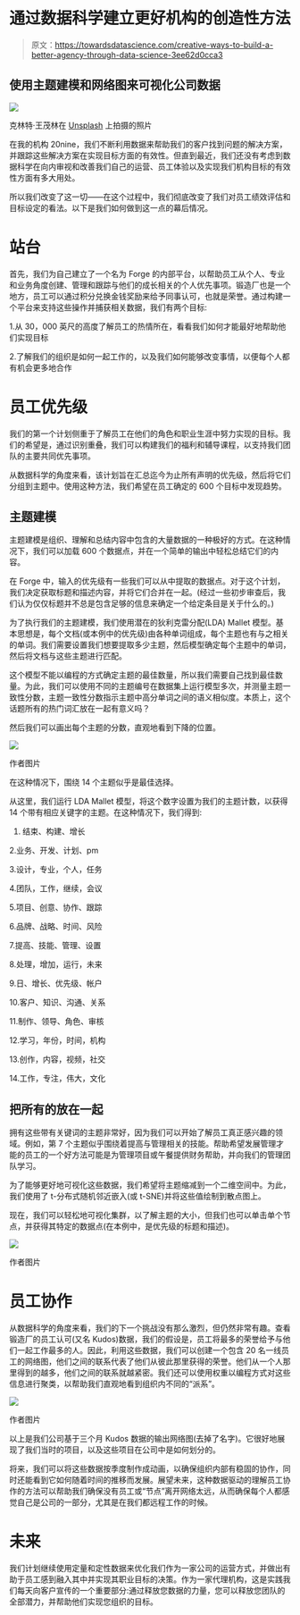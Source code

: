 # 通过数据科学建立更好机构的创造性方法

> 原文：<https://towardsdatascience.com/creative-ways-to-build-a-better-agency-through-data-science-3ee62d0cca3>

## 使用主题建模和网络图来可视化公司数据

![](img/eccb1719f22583bddeffb8f357d527f1.png)

克林特·王茂林在 [Unsplash](https://unsplash.com/s/photos/connections?utm_source=unsplash&utm_medium=referral&utm_content=creditCopyText) 上拍摄的照片

在我的机构 20nine，我们不断利用数据来帮助我们的客户找到问题的解决方案，并跟踪这些解决方案在实现目标方面的有效性。但直到最近，我们还没有考虑到数据科学在向内审视和改善我们自己的运营、员工体验以及实现我们机构目标的有效性方面有多大用处。

所以我们改变了这一切——在这个过程中，我们彻底改变了我们对员工绩效评估和目标设定的看法。以下是我们如何做到这一点的幕后情况。

# 站台

首先，我们为自己建立了一个名为 Forge 的内部平台，以帮助员工从个人、专业和业务角度创建、管理和跟踪与他们的成长相关的个人优先事项。锻造厂也是一个地方，员工可以通过积分兑换金钱奖励来给予同事认可，也就是荣誉。通过构建一个平台来支持这些操作并捕获相关数据，我们有两个目标:

1.从 30，000 英尺的高度了解员工的热情所在，看看我们如何才能最好地帮助他们实现目标

2.了解我们的组织是如何一起工作的，以及我们如何能够改变事情，以便每个人都有机会更多地合作

# 员工优先级

我们的第一个计划侧重于了解员工在他们的角色和职业生涯中努力实现的目标。我们的希望是，通过识别重叠，我们可以构建我们的福利和辅导课程，以支持我们团队的主要共同优先事项。

从数据科学的角度来看，该计划旨在汇总迄今为止所有声明的优先级，然后将它们分组到主题中。使用这种方法，我们希望在员工确定的 600 个目标中发现趋势。

## 主题建模

主题建模是组织、理解和总结内容中包含的大量数据的一种极好的方式。在这种情况下，我们可以加载 600 个数据点，并在一个简单的输出中轻松总结它们的内容。

在 Forge 中，输入的优先级有一些我们可以从中提取的数据点。对于这个计划，我们决定获取标题和描述内容，并将它们合并在一起。(经过一些初步审查后，我们认为仅仅标题并不总是包含足够的信息来确定一个给定条目是关于什么的。)

为了执行我们的主题建模，我们使用潜在的狄利克雷分配(LDA) Mallet 模型。基本思想是，每个文档(或本例中的优先级)由各种单词组成，每个主题也有与之相关的单词。我们需要设置我们想要提取多少主题，然后模型确定每个主题中的单词，然后将文档与这些主题进行匹配。

这个模型不能以编程的方式确定主题的最佳数量，所以我们需要自己找到最佳数量。为此，我们可以使用不同的主题编号在数据集上运行模型多次，并测量主题一致性分数，主题一致性分数指示主题中高分单词之间的语义相似度。本质上，这个话题所有的热门词汇放在一起有意义吗？

然后我们可以画出每个主题的分数，直观地看到下降的位置。

![](img/5ecbb56fdc7ac4484ca22e0e4d520f11.png)

作者图片

在这种情况下，围绕 14 个主题似乎是最佳选择。

从这里，我们运行 LDA Mallet 模型，将这个数字设置为我们的主题计数，以获得 14 个带有相应关键字的主题。在这种情况下，我们得到:

1.  结束、构建、增长

2.业务、开发、计划、pm

3.设计，专业，个人，任务

4.团队，工作，继续，会议

5.项目、创意、协作、跟踪

6.品牌、战略、时间、风险

7.提高、技能、管理、设置

8.处理，增加，运行，未来

9.日、增长、优先级、帐户

10.客户、知识、沟通、关系

11.制作、领导、角色、审核

12.学习，年份，时间，机构

13.创作，内容，视频，社交

14.工作，专注，伟大，文化

## 把所有的放在一起

拥有这些带有关键词的主题非常好，因为我们可以开始了解员工真正感兴趣的领域。例如，第 7 个主题似乎围绕着提高与管理相关的技能。帮助希望发展管理才能的员工的一个好方法可能是为管理项目或午餐提供财务帮助，并向我们的管理团队学习。

为了能够更好地可视化这些数据，我们希望将主题缩减到一个二维空间中。为此，我们使用了 t-分布式随机邻近嵌入(或 t-SNE)并将这些值绘制到散点图上。

现在，我们可以轻松地可视化集群，以了解主题的大小，但我们也可以单击单个节点，并获得其特定的数据点(在本例中，是优先级的标题和描述)。

![](img/6e9dee841854cb1bc7fca5868af500d1.png)

作者图片

# 员工协作

从数据科学的角度来看，我们的下一个挑战没有那么激烈，但仍然非常有趣。查看锻造厂的员工认可(又名 Kudos)数据，我们的假设是，员工将最多的荣誉给予与他们一起工作最多的人。因此，利用这些数据，我们可以创建一个包含 20 名一线员工的网络图，他们之间的联系代表了他们从彼此那里获得的荣誉。他们从一个人那里得到的越多，他们之间的联系就越紧密。我们还可以使用权重以编程方式对这些信息进行聚类，以帮助我们直观地看到组织内不同的“派系”。

![](img/d9225fe70d035a587c025799161db7bc.png)

作者图片

以上是我们公司基于三个月 Kudos 数据的输出网络图(去掉了名字)。它很好地展现了我们当时的项目，以及这些项目在公司中是如何划分的。

将来，我们可以将这些数据按季度制作成动画，以确保组织内部有稳固的协作，同时还能看到它如何随着时间的推移而发展。展望未来，这种数据驱动的理解员工协作的方法可以帮助我们确保没有员工或“节点”离开网络太远，从而确保每个人都感觉自己是公司的一部分，尤其是在我们都远程工作的时候。

# 未来

我们计划继续使用定量和定性数据来优化我们作为一家公司的运营方式，并做出有助于员工感到融入其中并实现其职业目标的决策。作为一家代理机构，这是实践我们每天向客户宣传的一个重要部分:通过释放您数据的力量，您可以释放您团队的全部潜力，并帮助他们实现您组织的目标。